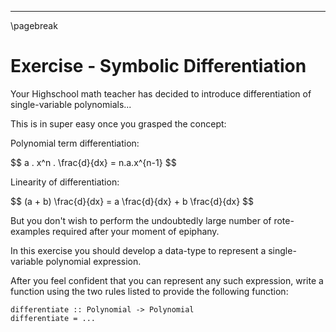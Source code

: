 
----

\pagebreak

# Exercise - Symbolic Differentiation

Your Highschool math teacher has decided to introduce differentiation of single-variable polynomials...

This is in super easy once you grasped the concept:

Polynomial term differentiation:

<div class="center"> $$ a . x^n . \frac{d}{dx} = n.a.x^{n-1} $$ </div>

Linearity of differentiation:

<div class="center"> $$ (a + b) \frac{d}{dx} = a \frac{d}{dx} + b \frac{d}{dx} $$ </div>

But you don't wish to perform the undoubtedly large number of rote-examples required after your moment of epiphany.

In this exercise you should develop a data-type to represent a single-variable polynomial expression.

After you feel confident that you can represent any such expression, write
a function using the two rules listed to provide the following function:

~~~{data-language=haskell data-filter=./resources/scripts/check.sh}
differentiate :: Polynomial -> Polynomial
differentiate = ...
~~~

